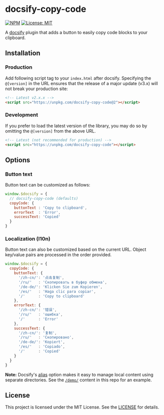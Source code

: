 # docsify-copy-code

[![NPM](https://img.shields.io/npm/v/docsify-copy-code.svg?style=flat-square)](https://www.npmjs.com/package/docsify-copy-code)
[![License: MIT](https://img.shields.io/badge/License-MIT-yellow.svg?style=flat-square)](https://github.com/jhildenbiddle/docsify-copy-code/blob/master/LICENSE)

A [docsify](https://docsify.js.org) plugin that adds a button to easily copy code blocks to your clipboard.

## Installation

### Production

Add following script tag to your `index.html` after docsify. Specifying the `@[version]` in the URL ensures that the release of a major update (v3.x) will not break your production site:

```html
<!-- Latest v2.x.x -->
<script src="https://unpkg.com/docsify-copy-code@2"></script>
```

### Development

If you prefer to load the latest version of the library, you may do so by omitting the `@[version]` from the above URL.

```html
<!-- Latest (not recommended for production) -->
<script src="https://unpkg.com/docsify-copy-code"></script>
```

## Options

### Button text

Button text can be customized as follows:

```javascript
window.$docsify = {
  // docsify-copy-code (defaults)
  copyCode: {
    buttonText : 'Copy to clipboard',
    errorText  : 'Error',
    successText: 'Copied'
  }
}
```

### Localization (l10n)

Button text can also be customized based on the current URL. Object key/value pairs are processed in the order provided.

```javascript
window.$docsify = {
  copyCode: {
    buttonText: {
      '/zh-cn/': '点击复制',
      '/ru/'   : 'Скопировать в буфер обмена',
      '/de-de/': 'Klicken Sie zum Kopieren',
      '/es/'   : 'Haga clic para copiar',
      '/'      : 'Copy to clipboard'
    },
    errorText: {
      '/zh-cn/': '错误',
      '/ru/'   : 'ошибка',
      '/'      : 'Error'
    },
    successText: {
      '/zh-cn/': '复制',
      '/ru/'   : 'Скопировано',
      '/de-de/': 'Kopiert',
      '/es/'   : 'Copiado',
      '/'      : 'Copied'
    }
  }
}
```

**Note:** Docsify's [alias](https://docsify.js.org/#/configuration?id=alias) option makes it easy to manage local content using separate directories. See the [`/demo/`](https://github.com/jperasmus/docsify-copy-code/tree/master/demo) content in this repo for an example.

## License

This project is licensed under the MIT License. See the [LICENSE](https://github.com/jperasmus/docsify-copy-code/blob/master/LICENSE) for details.
